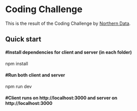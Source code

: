 # Coding Challenge

This is the result of the Coding Challenge by [Northern Data](https://github.com/Northern-Data-AG/CodingChallenge).

## Quick start

#### #Install dependencies for client and server (in each folder)
npm install

#### #Run both client and server
npm run dev

#### #Client runs on http://localhost:3000 and server on http://localhost:3000
